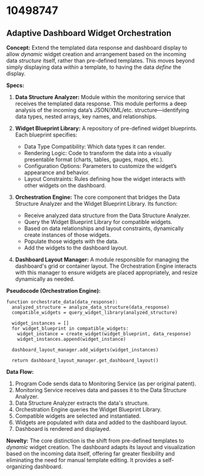 # 10498747

## Adaptive Dashboard Widget Orchestration

**Concept:** Extend the templated data response and dashboard display to allow *dynamic* widget creation and arrangement based on the incoming data *structure* itself, rather than pre-defined templates. This moves beyond simply displaying data *within* a template, to having the data *define* the display.

**Specs:**

1.  **Data Structure Analyzer:** Module within the monitoring service that receives the templated data response. This module performs a deep analysis of the incoming data’s JSON/XML/etc. structure—identifying data types, nested arrays, key names, and relationships.

2.  **Widget Blueprint Library:** A repository of pre-defined widget blueprints. Each blueprint specifies:
    *   Data Type Compatibility: Which data types it can render.
    *   Rendering Logic: Code to transform the data into a visually presentable format (charts, tables, gauges, maps, etc.).
    *   Configuration Options: Parameters to customize the widget’s appearance and behavior.
    *   Layout Constraints: Rules defining how the widget interacts with other widgets on the dashboard.

3.  **Orchestration Engine:** The core component that bridges the Data Structure Analyzer and the Widget Blueprint Library.  Its function:
    *   Receive analyzed data structure from the Data Structure Analyzer.
    *   Query the Widget Blueprint Library for compatible widgets.
    *   Based on data relationships and layout constraints, dynamically create instances of those widgets.
    *   Populate those widgets with the data.
    *   Add the widgets to the dashboard layout.

4.  **Dashboard Layout Manager:**  A module responsible for managing the dashboard's grid or container layout. The Orchestration Engine interacts with this manager to ensure widgets are placed appropriately, and resize dynamically as needed.

**Pseudocode (Orchestration Engine):**

```pseudocode
function orchestrate_data(data_response):
  analyzed_structure = analyze_data_structure(data_response)
  compatible_widgets = query_widget_library(analyzed_structure)
  
  widget_instances = []
  for widget_blueprint in compatible_widgets:
    widget_instance = create_widget(widget_blueprint, data_response)
    widget_instances.append(widget_instance)
    
  dashboard_layout_manager.add_widgets(widget_instances)
  
  return dashboard_layout_manager.get_dashboard_layout()
```

**Data Flow:**

1.  Program Code sends data to Monitoring Service (as per original patent).
2.  Monitoring Service receives data and passes it to the Data Structure Analyzer.
3.  Data Structure Analyzer extracts the data's structure.
4.  Orchestration Engine queries the Widget Blueprint Library.
5.  Compatible widgets are selected and instantiated.
6.  Widgets are populated with data and added to the dashboard layout.
7.  Dashboard is rendered and displayed.

**Novelty:** The core distinction is the shift from pre-defined templates to *dynamic* widget creation. The dashboard adapts its layout and visualization based on the incoming data itself, offering far greater flexibility and eliminating the need for manual template editing.  It provides a self-organizing dashboard.